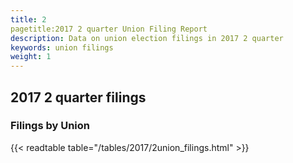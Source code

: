 ```yaml
---
title: 2
pagetitle:2017 2 quarter Union Filing Report
description: Data on union election filings in 2017 2 quarter 
keywords: union filings
weight: 1
---
```


## 2017 2 quarter filings

### Filings by Union
{{< readtable table="/tables/2017/2union_filings.html" >}}
